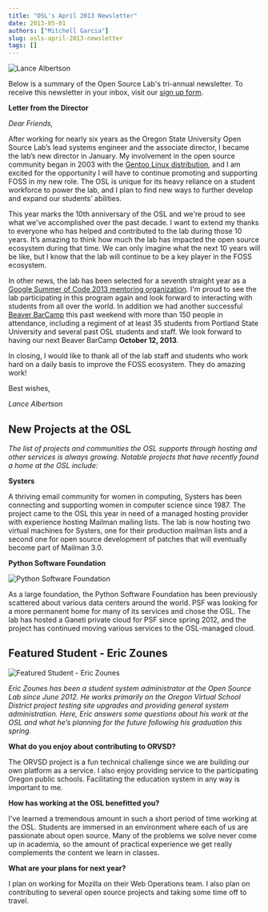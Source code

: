 ```yaml
---
title: "OSL's April 2013 Newsletter"
date: 2013-05-01
authors: ["Mitchell Garcia"]
slug: osls-april-2013-newsletter
tags: []
---
```


![Lance Albertson](/images/lalbertson.jpg)

Below is a summary of the Open Source Lab's tri-annual newsletter. To receive this newsletter in your inbox, visit our
[sign up form](https://osuosl.org/communities/gentoo-foundation).

**Letter from the Director**

_Dear Friends,_

After working for nearly six years as the Oregon State University Open Source Lab’s lead systems engineer and the
associate director, I became the lab’s new director in January. My involvement in the open source community began in
2003 with the [Gentoo Linux distribution](https://osuosl.org/communities/gentoo-foundation), and I am excited for the
opportunity I will have to continue promoting and supporting FOSS in my new role. The OSL is unique for its heavy
reliance on a student workforce to power the lab, and I plan to find new ways to further develop and expand our
students’ abilities.

This year marks the 10th anniversary of the OSL and we're proud to see what we've accomplished over the past decade. I
want to extend my thanks to everyone who has helped and contributed to the lab during those 10 years. It’s amazing to
think how much the lab has impacted the open source ecosystem during that time. We can only imagine what the next 10
years will be like, but I know that the lab will continue to be a key player in the FOSS ecosystem.

In other news, the lab has been selected for a seventh straight year as a
[Google Summer of Code 2013 mentoring organization](http://osuosl.org/blog/open-source-lab-participate-google-summer-code-2013).
I'm proud to see the lab participating in this program again and look forward to interacting with students from all over
the world. In addition we had another successful [Beaver BarCamp](http://beaverbarcamp.org/) this past weekend with more
than 150 people in attendance, including a regiment of at least 35 students from Portland State University and several
past OSL students and staff. We look forward to having our next Beaver BarCamp **October 12, 2013**.

In closing, I would like to thank all of the lab staff and students who work hard on a daily basis to improve the FOSS
ecosystem. They do amazing work!

Best wishes,

_Lance Albertson_

## New Projects at the OSL

_The list of projects and communities the OSL supports through hosting and other services is always growing. Notable
projects that have recently found a home at the OSL include:_

**Systers**

A thriving email community for women in computing, Systers has been connecting and supporting women in computer science
since 1987. The project came to the OSL this year in need of a managed hosting provider with experience hosting Mailman
mailing lists. The lab is now hosting two virtual machines for Systers, one for their production mailman lists and a
second one for open source development of patches that will eventually become part of Mailman 3.0.

**Python Software Foundation**

![Python Software Foundation](/images/python.jpg)

As a large foundation, the Python Software Foundation has been previously scattered about various data centers around
the world. PSF was looking for a more permanent home for many of its services and chose the OSL. The lab has hosted a
Ganeti private cloud for PSF since spring 2012, and the project has continued moving various services to the OSL-managed
cloud.

## Featured Student - Eric Zounes

![Featured Student - Eric Zounes](/images/ericzounes.jpg)

_Eric Zounes has been a student system administrator at the Open Source Lab since June 2012. He works primarily on the
Oregon Virtual School District project testing site upgrades and providing general system administration. Here, Eric
answers some questions about his work at the OSL and what he’s planning for the future following his graduation this
spring._

**What do you enjoy about contributing to ORVSD?**

The ORVSD project is a fun technical challenge since we are building our own platform as a service. I also enjoy
providing service to the participating Oregon public schools. Facilitating the education system in any way is important
to me.

**How has working at the OSL benefitted you?**

I've learned a tremendous amount in such a short period of time working at the OSL. Students are immersed in an
environment where each of us are passionate about open source. Many of the problems we solve never come up in academia,
so the amount of practical experience we get really complements the content we learn in classes.

**What are your plans for next year?**

I plan on working for Mozilla on their Web Operations team. I also plan on contributing to several open source projects
and taking some time off to travel.
